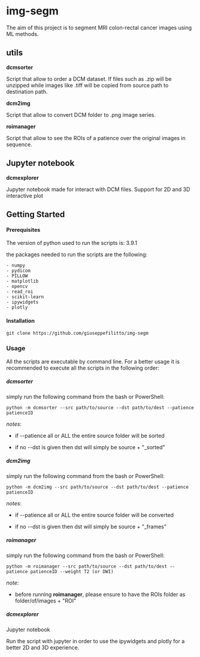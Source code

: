 # img-segm

The aim of this project is to segment MRI colon-rectal cancer images using ML methods.

## utils

**dcmsorter**

Script that allow to order a DCM dataset. If files such as .zip will be unzipped while images like .tiff will be copied from source path to destination path.


**dcm2img**

Script that allow to convert DCM folder to .png image series.

**roimanager**

Script that allow to see the ROIs of a patience over the original images in sequence.
## Jupyter notebook
**dcmexplorer**

Jupyter notebook made for interact with DCM files. Support for 2D and 3D interactive plot

## Getting Started

#### Prerequisites

The version of python used to run the scripts is: 3.9.1

the packages needed to run the scripts are the following:
```
- numpy
- pydicom
- PILLOW
- matplotlib
- opencv
- read_roi
- scikit-learn
- ipywidgets
- plotly
```
#### Installation
```
git clone https://github.com/giuseppefilitto/img-segm
```

### Usage

All the scripts are executable by command line. For a better usage it is recommended to execute all the scripts in the following order:

##### dcmsorter

simply run the following command from the bash or PowerShell:

```
python -m dcmsorter --src path/to/source --dst path/to/dest --patience patienceID

```

_notes_:

* if --patience all or ALL the entire source folder will be sorted

* if no --dst is given then dst will simply be source + "_sorted"

##### dcm2img

simply run the following command from the bash or PowerShell:

```
python -m dcm2img --src path/to/source --dst path/to/dest --patience patienceID
```
_notes_:

* if --patience all or ALL the entire source folder will be converted

* if no --dst is given then dst will simply be source + "_frames"


##### roimanager

simply run the following command from the bash or PowerShell:

```
python -m roimanager --src path/to/source --dst path/to/dest --patience patienceID --weight T2 (or DWI)
```

_note_:

* before running **roimanager**, please ensure to have the ROIs folder as folder/of/images + "ROI"

##### dcmexplorer

Jupyter notebook

Run the script with jupyter in order to use the ipywidgets and plotly for a better 2D and 3D experience.


